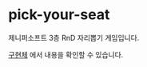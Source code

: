 # pick-your-seat

제니퍼소프트 3층 RnD 자리뽑기 게임입니다.

[구현체](https://kaidu1982.github.io/pick-your-seat/#/) 에서 내용을 확인할 수 있습니다.

